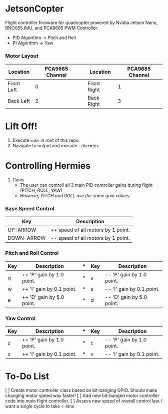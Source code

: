 # JetsonCopter
Flight controller firmware for quadcopter powered by Nvidia Jetson Nano, BNO055 IMU, and PCA9685 PWM Controller.
  - PID Algorithm -> Pitch and Roll
  - PI Algorithm -> Yaw
  
### Motor Layout
|Location|PCA9685 Channel||Location|PCA9685 Channel|
| --- | --- | --- | --- | --- |
| Front Left | 0 || Front Right | 1 |
| Back Left | 2 || Back Right | 3 |

# Lift Off!
1. Execute ``` make ``` in root of this repo.
2. Navigate to output and execute ```./Hermies```

# Controlling Hermies
1. Gains
   - The user can controll all 3 main PID controller gains during flight (PITCH, ROLL, YAW)
   - *However, PITCH and ROLL use the same gain values.*
   
### Base Speed Control
| Key | Description |
| --- | --- |
| UP-ARROW | ++ speed of all motors by 1 point. |
| DOWN-ARROW | -- speed of all motors by 1 point. |

### Pitch and Roll Control
| Key | Description | * | Key | Description |
| --- | --- | --- | --- | --- |
| q | ++ 'P' gain by 1.0 point. | * | a | -- 'P' gain by 1.0 point. |
| w | ++ 'I' gain by 0.1 point. | * | s | -- 'I' gain by 0.1 point. |
| e | ++ 'D' gain by 5.0 point. | * | d | -- 'D' gain by 5.0 point. |

### Yaw Control
| Key | Description | * | Key | Description |
| --- | --- | --- | --- | --- |
| z | ++ 'P' gain by 1.0 point. | * | c | -- 'P' gain by 1.0 point. |
| x | ++ 'I' gain by 0.1 point. | * | v | -- 'I' gain by 0.1 point. |

# To-Do List
[ ] Create motor controller class based on bit-banging GPIO. Should make changing motor speed way faster!
[ ] Add new bit-banged motor controller code into main flight controller.
[ ] Assess new speed of overall control law. I want a single cycle to take < 4ms
